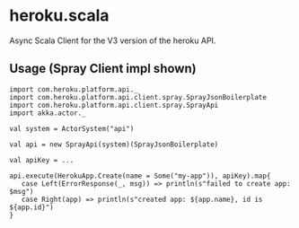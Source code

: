 # heroku.scala

Async Scala Client for the V3 version of the heroku API.

## Usage (Spray Client impl shown)

```
import com.heroku.platform.api._
import com.heroku.platform.api.client.spray.SprayJsonBoilerplate
import com.heroku.platform.api.client.spray.SprayApi
import akka.actor._

val system = ActorSystem("api")

val api = new SprayApi(system)(SprayJsonBoilerplate)

val apiKey = ...

api.execute(HerokuApp.Create(name = Some("my-app")), apiKey).map{
   case Left(ErrorResponse(_, msg)) => println(s"failed to create app: $msg")
   case Right(app) => println(s"created app: ${app.name}, id is ${app.id}")
}
```

